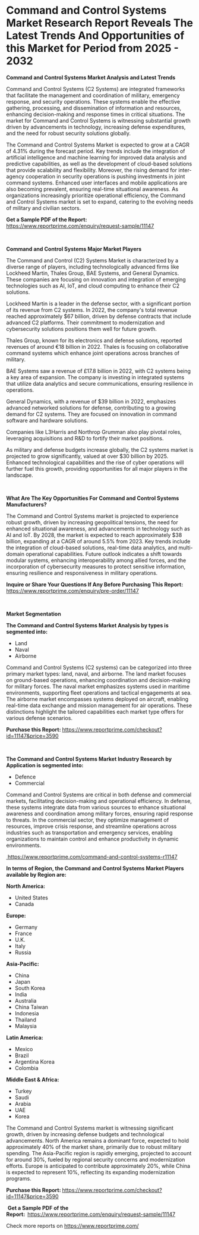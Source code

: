 <p><h1>Command and Control Systems Market Research Report Reveals The Latest Trends And Opportunities of this Market for Period from 2025 - 2032</h1></p><p><strong>Command and Control Systems Market Analysis and Latest Trends</strong></p>
<p><p>Command and Control Systems (C2 Systems) are integrated frameworks that facilitate the management and coordination of military, emergency response, and security operations. These systems enable the effective gathering, processing, and dissemination of information and resources, enhancing decision-making and response times in critical situations. The market for Command and Control Systems is witnessing substantial growth driven by advancements in technology, increasing defense expenditures, and the need for robust security solutions globally.</p><p>The Command and Control Systems Market is expected to grow at a CAGR of 4.31% during the forecast period. Key trends include the integration of artificial intelligence and machine learning for improved data analysis and predictive capabilities, as well as the development of cloud-based solutions that provide scalability and flexibility. Moreover, the rising demand for inter-agency cooperation in security operations is pushing investments in joint command systems. Enhanced user interfaces and mobile applications are also becoming prevalent, ensuring real-time situational awareness. As organizations increasingly prioritize operational efficiency, the Command and Control Systems market is set to expand, catering to the evolving needs of military and civilian sectors.</p></p>
<p><strong>Get a Sample PDF of the Report:&nbsp;</strong> <a href="https://www.reportprime.com/enquiry/request-sample/11147?utm_campaign=3171&utm_medium=2&utm_source=Github&utm_content=ia&utm_term=20032025&utm_id=command-and-control-systems">https://www.reportprime.com/enquiry/request-sample/11147</a></p>
<p>&nbsp;</p>
<p><strong>Command and Control Systems Major Market Players</strong></p>
<p><p>The Command and Control (C2) Systems Market is characterized by a diverse range of players, including technologically advanced firms like Lockheed Martin, Thales Group, BAE Systems, and General Dynamics. These companies are focusing on innovation and integration of emerging technologies such as AI, IoT, and cloud computing to enhance their C2 solutions.</p><p>Lockheed Martin is a leader in the defense sector, with a significant portion of its revenue from C2 systems. In 2022, the company's total revenue reached approximately $67 billion, driven by defense contracts that include advanced C2 platforms. Their commitment to modernization and cybersecurity solutions positions them well for future growth.</p><p>Thales Group, known for its electronics and defense solutions, reported revenues of around €18 billion in 2022. Thales is focusing on collaborative command systems which enhance joint operations across branches of military.</p><p>BAE Systems saw a revenue of £17.8 billion in 2022, with C2 systems being a key area of expansion. The company is investing in integrated systems that utilize data analytics and secure communications, ensuring resilience in operations.</p><p>General Dynamics, with a revenue of $39 billion in 2022, emphasizes advanced networked solutions for defense, contributing to a growing demand for C2 systems. They are focused on innovation in command software and hardware solutions.</p><p>Companies like L3Harris and Northrop Grumman also play pivotal roles, leveraging acquisitions and R&D to fortify their market positions.</p><p>As military and defense budgets increase globally, the C2 systems market is projected to grow significantly, valued at over $30 billion by 2025. Enhanced technological capabilities and the rise of cyber operations will further fuel this growth, providing opportunities for all major players in the landscape.</p></p>
<p>&nbsp;</p>
<p><strong>What Are The Key Opportunities For Command and Control Systems Manufacturers?</strong></p>
<p><p>The Command and Control Systems market is projected to experience robust growth, driven by increasing geopolitical tensions, the need for enhanced situational awareness, and advancements in technology such as AI and IoT. By 2028, the market is expected to reach approximately $38 billion, expanding at a CAGR of around 5.5% from 2023. Key trends include the integration of cloud-based solutions, real-time data analytics, and multi-domain operational capabilities. Future outlook indicates a shift towards modular systems, enhancing interoperability among allied forces, and the incorporation of cybersecurity measures to protect sensitive information, ensuring resilience and responsiveness in military operations.</p></p>
<p><strong>Inquire or Share Your Questions If Any Before Purchasing This Report:</strong> <a href="https://www.reportprime.com/enquiry/pre-order/11147?utm_campaign=3171&utm_medium=2&utm_source=Github&utm_content=ia&utm_term=20032025&utm_id=command-and-control-systems">https://www.reportprime.com/enquiry/pre-order/11147</a></p>
<p>&nbsp;</p>
<p><strong>Market Segmentation</strong></p>
<p><strong>The Command and Control Systems Market Analysis by types is segmented into:</strong></p>
<p><ul><li>Land</li><li>Naval</li><li>Airborne</li></ul></p>
<p><p>Command and Control Systems (C2 systems) can be categorized into three primary market types: land, naval, and airborne. The land market focuses on ground-based operations, enhancing coordination and decision-making for military forces. The naval market emphasizes systems used in maritime environments, supporting fleet operations and tactical engagements at sea. The airborne market encompasses systems deployed on aircraft, enabling real-time data exchange and mission management for air operations. These distinctions highlight the tailored capabilities each market type offers for various defense scenarios.</p></p>
<p><strong>Purchase this Report:&nbsp;</strong><a href="https://www.reportprime.com/checkout?id=11147&price=3590&utm_campaign=3171&utm_medium=2&utm_source=Github&utm_content=ia&utm_term=20032025&utm_id=command-and-control-systems">https://www.reportprime.com/checkout?id=11147&price=3590</a></p>
<p>&nbsp;</p>
<p><strong>The Command and Control Systems Market Industry Research by Application is segmented into:</strong></p>
<p><ul><li>Defence</li><li>Commercial</li></ul></p>
<p><p>Command and Control Systems are critical in both defense and commercial markets, facilitating decision-making and operational efficiency. In defense, these systems integrate data from various sources to enhance situational awareness and coordination among military forces, ensuring rapid response to threats. In the commercial sector, they optimize management of resources, improve crisis response, and streamline operations across industries such as transportation and emergency services, enabling organizations to maintain control and enhance productivity in dynamic environments.</p></p>
<p><a href="https://www.reportprime.com/command-and-control-systems-r11147?utm_campaign=3171&utm_medium=2&utm_source=Github&utm_content=ia&utm_term=20032025&utm_id=command-and-control-systems">&nbsp;https://www.reportprime.com/command-and-control-systems-r11147</a></p>
<p><strong>In terms of Region, the Command and Control Systems Market Players available by Region are:</strong></p>
<p>
    <p> <strong> North America: </strong>
        <ul>
            <li>United States</li>
            <li>Canada</li>
        </ul>
        </p> 
    <p> <strong> Europe: </strong>
        <ul>
            <li>Germany</li>
            <li>France</li>
            <li>U.K.</li>
            <li>Italy</li>
            <li>Russia</li>
        </ul>
        </p> 
    <p> <strong> Asia-Pacific: </strong>
        <ul>
            <li>China</li>
            <li>Japan</li>
            <li>South Korea</li>
            <li>India</li>
            <li>Australia</li>
            <li>China Taiwan</li>
            <li>Indonesia</li>
            <li>Thailand</li>
            <li>Malaysia</li>
        </ul>
        </p> 
    <p> <strong> Latin America: </strong>
        <ul>
            <li>Mexico</li>
            <li>Brazil</li>
            <li>Argentina Korea</li>
            <li>Colombia</li>
        </ul>
        </p> 
    <p> <strong> Middle East & Africa: </strong>
        <ul>
            <li>Turkey</li>
            <li>Saudi</li>
            <li>Arabia</li>
            <li>UAE</li>
            <li>Korea</li>
        </ul>
    </p>
    </p>
<p><p>The Command and Control Systems market is witnessing significant growth, driven by increasing defense budgets and technological advancements. North America remains a dominant force, expected to hold approximately 40% of the market share, primarily due to robust military spending. The Asia-Pacific region is rapidly emerging, projected to account for around 30%, fueled by regional security concerns and modernization efforts. Europe is anticipated to contribute approximately 20%, while China is expected to represent 10%, reflecting its expanding modernization programs.</p></p>
<p><strong>Purchase this Report: </strong><a href="https://www.reportprime.com/checkout?id=11147&price=3590&utm_campaign=3171&utm_medium=2&utm_source=Github&utm_content=ia&utm_term=20032025&utm_id=command-and-control-systems">https://www.reportprime.com/checkout?id=11147&price=3590</a></p>
<p>&nbsp;<strong>Get a Sample PDF of the Report:&nbsp;&nbsp;</strong><a href="https://www.reportprime.com/enquiry/request-sample/11147?utm_campaign=3171&utm_medium=2&utm_source=Github&utm_content=ia&utm_term=20032025&utm_id=command-and-control-systems">https://www.reportprime.com/enquiry/request-sample/11147</a></p>
<p><strong></strong></p>
<p>Check more reports on <a href="https://www.reportprime.com/?utm_campaign=3171&utm_medium=2&utm_source=Github&utm_content=ia&utm_term=20032025&utm_id=command-and-control-systems">https://www.reportprime.com/</a></p>